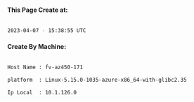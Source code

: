 
   
#### This Page Create at:

```bash

2023-04-07 - 15:38:55 UTC

```

#### Create By Machine:

```bash

Host Name : fv-az450-171

platform  : Linux-5.15.0-1035-azure-x86_64-with-glibc2.35

Ip Local  : 10.1.126.0

```

